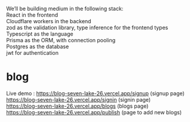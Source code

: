 We’ll be building medium in the following stack:</br>
React in the frontend</br>
Cloudflare workers in the backend</br>
zod as the validation library, type inference for the frontend types</br>
Typescript as the language</br>
Prisma as the ORM, with connection pooling</br>
Postgres as the database</br>
jwt for authentication</br>
 
# blog </br>
Live demo : https://blog-seven-lake-26.vercel.app/signup (signup page) </br>
            https://blog-seven-lake-26.vercel.app/signin (signin page) </br>
            https://blog-seven-lake-26.vercel.app/blogs (blogs page) </br>
            https://blog-seven-lake-26.vercel.app/publish (page to add new blogs)

